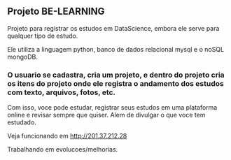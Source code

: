 ## Projeto BE-LEARNING

Projeto para registrar os estudos em DataScience, embora ele serve para qualquer tipo de estudo.

Ele utiliza a linguagem python, banco de dados relacional mysql e o noSQL mongoDB.

### O usuario se cadastra, cria um projeto, e dentro do projeto cria os itens do projeto onde ele registra o andamento dos estudos com texto, arquivos, fotos, etc.

Com isso, voce pode estudar, registrar seus estudos em uma plataforma online e revisar sempre que quiser. Alem de divulgar o que voce tem estudado.

Veja funcionando em http://201.37.212.28

Trabalhando em evolucoes/melhorias.

